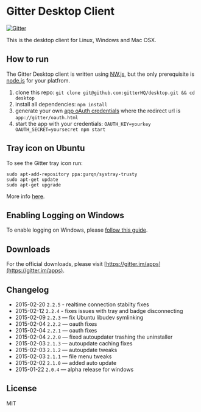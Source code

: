 Gitter Desktop Client
=====================

[![Gitter](https://badges.gitter.im/Join%20Chat.svg)](https://gitter.im/gitterHQ/desktop?utm_source=badge&utm_medium=badge&utm_campaign=pr-badge&utm_content=badge)

This is the desktop client for Linux, Windows and Mac OSX.

How to run
----------

The Gitter Desktop client is written using [NW.js](http://nwjs.io/), but the only prerequisite is [node.js](http://nodejs.org/download) for your platfrom.

1. clone this repo: `git clone git@github.com:gitterHQ/desktop.git && cd desktop`
2. install all dependencies: `npm install`
3. generate your own [app oAuth credentials](https://developer.gitter.im/apps) where the redirect url is `app://gitter/oauth.html`
4. start the app with your credentials: `OAUTH_KEY=yourkey OAUTH_SECRET=yoursecret npm start`

Tray icon on Ubuntu
-------------------
To see the Gitter tray icon run:

```
sudo apt-add-repository ppa:gurqn/systray-trusty
sudo apt-get update
sudo apt-get upgrade
```

More info [here](http://ubuntuforums.org/showthread.php?t=2217458).

Enabling Logging on Windows
---------------------------
To enable logging on Windows, please [follow this guide](https://gist.github.com/trevorah/bfeb4ad69e4633dc76c5).

Downloads
---------

For the official downloads, please visit [https://gitter.im/apps](https://gitter.im/apps).

Changelog
---------
* 2015-02-20 `2.2.5` - realtime connection stabilty fixes
* 2015-02-12 `2.2.4` - fixes issues with tray and badge disconnecting
* 2015-02-09 `2.2.3` — fix Ubuntu libudev symlinking
* 2015-02-04 `2.2.2` — oauth fixes
* 2015-02-04 `2.2.1` — oauth fixes
* 2015-02-04 `2.2.0` — fixed autoupdater trashing the uninstaller
* 2015-02-03 `2.1.3` — autoupdate caching fixes
* 2015-02-03 `2.1.2` — autoupdate tweaks
* 2015-02-03 `2.1.1` — file menu tweaks
* 2015-02-02 `2.1.0` — added auto update
* 2015-01-22 `2.0.4` — alpha release for windows

License
-------

MIT
